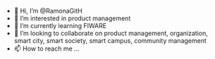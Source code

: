 - 👋 Hi, I’m @RamonaGitH
- 👀 I’m interested in product management
- 🌱 I’m currently learning FIWARE
- 💞️ I’m looking to collaborate on product management, organization, smart city, smart society, smart campus, community management 
- 📫 How to reach me ...

<!---
RamonaGitH/RamonaGitH is a ✨ special ✨ repository because its `README.md` (this file) appears on your GitHub profile.
You can click the Preview link to take a look at your changes.
--->
